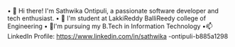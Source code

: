 • 👋 Hi there! I'm Sathwika Ontipuli, a passionate software developer and tech enthusiast.
• 🔑 I'm student at LakkiReddy BalliReedy college of Engineering
• 🍃I'm pursuing my B.Tech in Information Technology
•📫LinkedIn Profile:
   https://www.linkedin.com/in/sathwika -ontipuli-b885a1298

